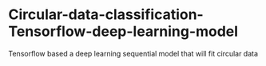 # Circular-data-classification-Tensorflow-deep-learning-model
Tensorflow based a deep learning sequential model that will fit circular data 

